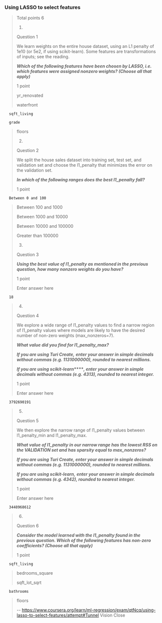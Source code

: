 ### Using LASSO to select features
> 
> Total points 6
> 
> 1.
> 
> Question 1
> 
> We learn weights on the entire house dataset, using an L1 penalty of 1e10 (or 5e2, if using scikit-learn). Some features are transformations of inputs; see the reading.
> 
> **_Which of the following features have been chosen by LASSO, i.e. which features were assigned nonzero weights? (Choose all that apply)_**
> 
> 1 point
> 
>  yr_renovated 
> 
>  waterfront 
> 

      sqft_living 
> 

      grade 
> 
>  floors 
> 
> 2.
> 
> Question 2
> 
> We split the house sales dataset into training set, test set, and validation set and choose the l1_penalty that minimizes the error on the validation set.
> 
> **_In which of the following ranges does the best l1_penalty fall?_**
> 
> 1 point
> 

      Between 0 and 100 
> 
>  Between 100 and 1000 
> 
>  Between 1000 and 10000 
> 
>  Between 10000 and 100000 
> 
>  Greater than 100000 
> 
> 3.
> 
> Question 3
> 
> **_Using the best value of l1_penalty as mentioned in the previous question, how many nonzero weights do you have?_**
> 
> 1 point
> 
> Enter answer here

      18
> 
> 4.
> 
> Question 4
> 
> We explore a wide range of l1_penalty values to find a narrow region of l1_penalty values where models are likely to have the desired number of non-zero weights (max_nonzeros=7).
> 
> **_What value did you find for l1_penalty_max?_**
> 
> **_If you are using Turi Create,_** **_enter your answer in simple decimals without commas (e.g. 1131000000), rounded to nearest millions._**
> 
> **_If you are using scikit-learn_****_, enter your answer in simple decimals without commas (e.g. 4313), rounded to nearest integer._**
> 
> 1 point
> 
> Enter answer here

      3792690191
> 
> 5.
> 
> Question 5
> 
> We then explore the narrow range of l1_penalty values between l1_penalty_min and l1_penalty_max.
> 
> **_What value of l1_penalty in our narrow range has the lowest RSS on the VALIDATION set and has sparsity equal to max_nonzeros?_**
> 
> **_If you are using Turi Create, enter your answer in simple decimals without commas (e.g. 1131000000), rounded to nearest millions._**
> 
> **_If you are using scikit-learn,_** **_enter your answer in simple decimals without commas (e.g. 4342), rounded to nearest integer._**
> 
> 1 point
> 
> Enter answer here

      3448968612
> 
> 6.
> 
> Question 6
> 
> **_Consider the model learned with the l1_penalty found in the previous question. Which of the following features has non-zero coefficients? (Choose all that apply)_**
> 
> 1 point
> 

      sqft_living 
> 
>  bedrooms_square 
> 
>  sqft_lot_sqrt 
> 

      bathrooms 
> 
>  floors
>
> -- https://www.coursera.org/learn/ml-regression/exam/qtNcq/using-lasso-to-select-features/attempt#Tunnel Vision Close
